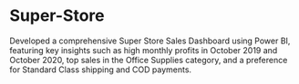 # Super-Store

Developed a comprehensive Super Store Sales Dashboard using Power BI, featuring key insights such as high monthly profits in October 2019 and October 2020, top sales in the Office Supplies category, and a preference for Standard Class shipping and COD payments.
